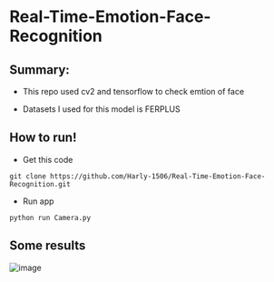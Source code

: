 # Real-Time-Emotion-Face-Recognition

## Summary:

* This repo used cv2 and tensorflow to check emtion of face

* Datasets I used for this model is FERPLUS 

## How to run!

* Get this code

```
git clone https://github.com/Harly-1506/Real-Time-Emotion-Face-Recognition.git
```
* Run app

```
python run Camera.py
```

## Some results

![image](https://user-images.githubusercontent.com/86733695/177601065-ed957020-07d4-4b62-851f-1e4584ea9720.png)
